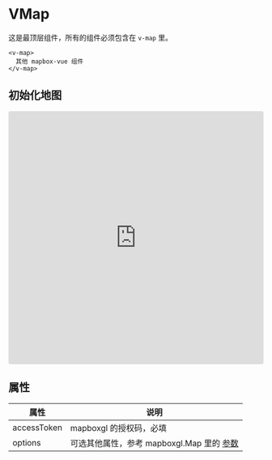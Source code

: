 # VMap

这是最顶层组件，所有的组件必须包含在 `v-map` 里。

```
<v-map>
  其他 mapbox-vue 组件
</v-map>
```

## 初始化地图

<iframe src="https://codesandbox.io/embed/mapbox-vue-vmap-5d689r?fontsize=14&hidenavigation=1&module=%2Fsrc%2FApp.vue&theme=dark"
     style="width:100%; height:500px; border:0; border-radius: 4px; overflow:hidden;"
     title="mapbox-vue/vmap"
     allow="accelerometer; ambient-light-sensor; camera; encrypted-media; geolocation; gyroscope; hid; microphone; midi; payment; usb; vr; xr-spatial-tracking"
     sandbox="allow-forms allow-modals allow-popups allow-presentation allow-same-origin allow-scripts"
   ></iframe>

## 属性

| 属性        | 说明                                                                                                      |
| ----------- | --------------------------------------------------------------------------------------------------------- |
| accessToken | mapboxgl 的授权码，必填                                                                                   |
| options     | 可选其他属性，参考 mapboxgl.Map 里的 [参数](https://docs.mapbox.com/mapbox-gl-js/api/map/#map-parameters) |
